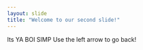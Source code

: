 ```yaml
---
layout: slide
title: "Welcome to our second slide!"
---
```

Its YA BOI SIMP
Use the left arrow to go back!
